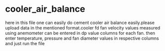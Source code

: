 # cooler_air_balance
here in this file one can easily do cement cooler air balance easily.please upload data in the mentioned format.cooler fd fan velocity values measured using anemometer can be entered in dp value columns for each fan.
then enter temperature, pressure and fan diameter values in respective columns and just run the file
